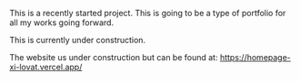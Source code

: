 This is a recently started project. This is going to be a type of portfolio for all my works going forward. 

This is currently under construction.

The website us under construction but can be found at: https://homepage-xi-lovat.vercel.app/
